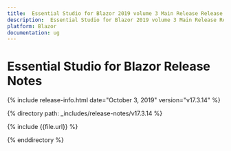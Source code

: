 ```yaml
---
title:  Essential Studio for Blazor 2019 volume 3 Main Release Release Notes  
description:  Essential Studio for Blazor 2019 volume 3 Main Release Release Notes  
platform: Blazor
documentation: ug
---
```


# Essential Studio for Blazor  Release Notes  

{% include release-info.html date="October 3, 2019"  version="v17.3.14" %} 

{% directory path: _includes/release-notes/v17.3.14 %}

{% include {{file.url}} %}

{% enddirectory %}
